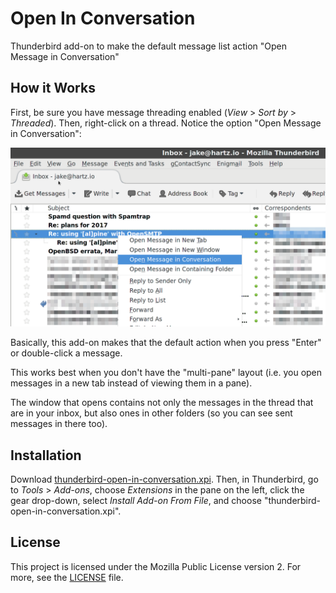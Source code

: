 # Open In Conversation

Thunderbird add-on to make the default message list action "Open Message in Conversation"

## How it Works

First, be sure you have message threading enabled (*View* > *Sort by* > *Threaded*). Then, right-click on a thread. Notice the option "Open Message in Conversation":

<img src="docs/context-menu-open-in-conversation.png" width="600">

Basically, this add-on makes that the default action when you press "Enter" or double-click a message.

This works best when you don't have the "multi-pane" layout (i.e. you open messages in a new tab instead of viewing them in a pane).

The window that opens contains not only the messages in the thread that are in your inbox, but also ones in other folders (so you can see sent messages in there too).

## Installation

Download [thunderbird-open-in-conversation.xpi](thunderbird-open-in-conversation.xpi). Then, in Thunderbird, go to *Tools* > *Add-ons*, choose *Extensions* in the pane on the left, click the gear drop-down, select *Install Add-on From File*, and choose "thunderbird-open-in-conversation.xpi".

## License

This project is licensed under the Mozilla Public License version 2. For more, see the [LICENSE](LICENSE) file.
